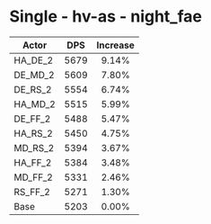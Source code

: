 # Single - hv-as - night_fae
| Actor | DPS | Increase |
|---|:---:|:---:|
|HA_DE_2|5679|9.14%|
|DE_MD_2|5609|7.80%|
|DE_RS_2|5554|6.74%|
|HA_MD_2|5515|5.99%|
|DE_FF_2|5488|5.47%|
|HA_RS_2|5450|4.75%|
|MD_RS_2|5394|3.67%|
|HA_FF_2|5384|3.48%|
|MD_FF_2|5331|2.46%|
|RS_FF_2|5271|1.30%|
|Base|5203|0.00%|
